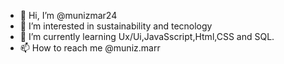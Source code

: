 - 👋 Hi, I’m @munizmar24
- 👀 I’m interested in sustainability and tecnology
- 🌱 I’m currently learning Ux/Ui,JavaSscript,Html,CSS and SQL.
- 📫 How to reach me @muniz.marr

<!---
munizmar24/munizmar24 is a ✨ special ✨ repository because its `README.md` (this file) appears on your GitHub profile.
You can click the Preview link to take a look at your changes.
--->
